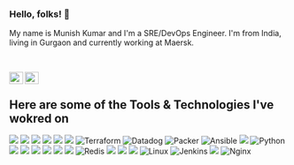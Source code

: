 ### Hello, folks! 👋

My name is Munish Kumar and I'm a SRE/DevOps Engineer. I'm from India, living in Gurgaon and currently working at Maersk.

<br />

<a href="https://x.com/munishkr_">                   <img align="left" alt="Munish's's Twitter"   height="22px" width="25px" src="https://cdn.jsdelivr.net/npm/simple-icons@v3/icons/twitter.svg" />  </a>
<a href="https://www.linkedin.com/in/munishkumar631/"><img align="left" alt="Munish's LinkdeIN"  height="22px" width="25px" src="https://cdn.jsdelivr.net/npm/simple-icons@v3/icons/linkedin.svg" /> </a>

<br />


## Here are some of the Tools & Technologies I've wokred on

![](https://img.shields.io/badge/Amazon_AWS-FF9900?style=for-the-badge&logo=amazonaws&logoColor=white)
![](https://img.shields.io/badge/microsoft%20azure-0089D6?style=for-the-badge&logo=microsoft-azure&logoColor=white)
![](https://img.shields.io/badge/GitHub_Actions-2088FF?style=for-the-badge&logo=github-actions&logoColor=white)
![](https://img.shields.io/badge/kubernetes-326ce5.svg?&style=for-the-badge&logo=kubernetes&logoColor=white)
![](https://img.shields.io/badge/Consul-025E8C?style=for-the-badge&logo=consul)
![](https://img.shields.io/badge/Vault-025E8C?style=for-the-badge&logo=vault)
![Terraform](https://img.shields.io/badge/terraform-%235835CC.svg?style=for-the-badge&logo=terraform&logoColor=white)
![Datadog](https://img.shields.io/badge/datadog-%23632CA6.svg?style=for-the-badge&logo=datadog&logoColor=white)
![Packer](https://img.shields.io/badge/packer-%23E7EEF0.svg?style=for-the-badge&logo=packer&logoColor=%2302A8EF)
![Ansible](https://img.shields.io/badge/ansible-%231A1918.svg?style=for-the-badge&logo=ansible&logoColor=white)
![](https://img.shields.io/badge/Drone_CI-212121?style=for-the-badge&logo=drone&logoColor=white)
![Python](https://img.shields.io/badge/python-3670A0?style=for-the-badge&logo=python&logoColor=ffdd54)
![](https://img.shields.io/badge/Go-00ADD8?style=for-the-badge&logo=go&logoColor=white)
![](https://img.shields.io/badge/Amazon%20DynamoDB-4053D6?style=for-the-badge&logo=Amazon%20DynamoDB&logoColor=white)
![](https://img.shields.io/badge/Amazon%20S3-4053D6?style=for-the-badge&logo=amazons3&logoColor=white)
![](https://img.shields.io/badge/Elastic_Search-005571?style=for-the-badge&logo=elasticsearch&logoColor=white)
![](https://img.shields.io/badge/PostgreSQL-informational?style=for-the-badge&logo=postgresql&logoColor=white)
![](https://img.shields.io/badge/MySQL-005C84?style=for-the-badge&logo=mysql&logoColor=white)
![Redis](https://img.shields.io/badge/redis-%23DD0031.svg?style=for-the-badge&logo=redis&logoColor=white)
![](https://img.shields.io/badge/Kibana-005571?style=for-the-badge&logo=Kibana&logoColor=white)
![](https://img.shields.io/badge/Docker-2CA5E0?style=for-the-badge&logo=docker&logoColor=white)
![](https://img.shields.io/badge/GitHub-100000?style=for-the-badge&logo=github&logoColor=white)
![Linux](https://img.shields.io/badge/Linux-FCC624?style=for-the-badge&logo=linux&logoColor=black)
![Jenkins](https://img.shields.io/badge/jenkins-%232C5263.svg?style=for-the-badge&logo=jenkins&logoColor=white)
![](https://img.shields.io/badge/Bash-informational?style=for-the-badge&logo=gnu-bash&logoColor=white)
![Nginx](https://img.shields.io/badge/nginx-%23009639.svg?style=for-the-badge&logo=nginx&logoColor=white)
